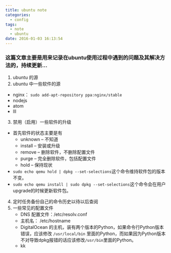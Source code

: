 ```yaml
---
title: ubuntu note
categories:
  - config
tags:
  - note
  - ubuntu
date: 2016-01-03 16:13:54
---
```


### 这篇文章主要是用来记录在ubuntu使用过程中遇到的问题及其解决方法的，持续更新...
<!--more-->
1. ubuntu 的源
2. ubuntu 中一些软件的源
  * nginx： `sudo add-apt-repository ppa:nginx/stable`
  * nodejs
  * atom
  * lll
3. 禁用（启用）一些软件的升级
  * 首先软件的状态主要是有
    * unknown – 不知道
    * install – 安装或升级
    * remove – 删除软件，不删除配置文件
    * purge – 完全删除软件，包括配置文件
    * hold – 保持现状
  * `sudo echo qemu hold | dpkg --set-selections`这个命令维持软件包的版本不变。
  * `sudo echo qemu install | sudo dpkg --set-selections`这个命令会在用户upgrade的时候更新软件包。
4. 定时任务备份自己的命令历史以待以后查阅
5. 一些常见的配置文件
    * DNS 配置文件：/etc/resolv.conf
    * 主机名： /etc/hostname
    * DigitalOcean 的主机，装有两个版本的Python，如果命令行Python版本错误，应该修改 `/usr/local/bin` 里面的Python，而如果因为Python版本不对导致dpkg报错的话应该修改`/usr/bin`里面的Python。
    * kk
